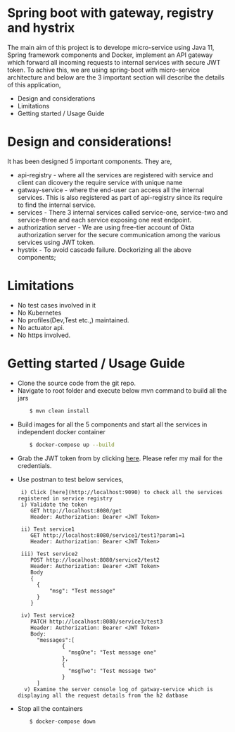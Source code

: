 # Spring boot with gateway, registry and hystrix
The main aim of this project is to develope micro-service using Java 11, Spring framework components and Docker, implement an API gateway which forward all incoming requests to internal services with secure JWT token.
To achive this, we are using spring-boot with micro-service architecture and below are the 3 important section will describe the details of this application,
- Design and considerations
- Limitations
- Getting started / Usage Guide
# Design and considerations!
  It has been designed 5 important components. They are,
  - api-registry - where all the services are registered with service and client can dicovery the require service with unique name
  - gatway-service - where the end-user can access all the internal services. This is also registered as part of api-registry since its require to find the internal service.
  - services - There 3 internal services called service-one, service-two and service-three and each service exposing one rest endpoint.
  - authorization server - We are using free-tier account of Okta authorization server for the secure communication among the various services using JWT token.
  - hystrix - To avoid cascade failure.
  Dockorizing all the above components; 

# Limitations
- No test cases involved in it
- No Kubernetes
- No profiles(Dev,Test etc.,) maintained.
- No actuator api.
- No https involved.

# Getting started / Usage Guide
- Clone the source code from the git repo.
- Navigate to root folder and execute below mvn command to build all the jars
```sh
       $ mvn clean install
```
- Build images for all the 5 components and start all the services in independent docker container
```sh
       $ docker-compose up --build
```
- Grab the JWT token from by clicking [here](https://oidcdebugger.com/debug). Please refer my mail for the credentials.
- Use postman to test below services,

	   i) Click [here](http://localhost:9090) to check all the services registered in service registry
       i) Validate the token
	      GET http://localhost:8080/get
		  Header: Authorization: Bearer <JWT Token>
		  
	   ii) Test service1
	      GET http://localhost:8080/service1/test1?param1=1
		  Header: Authorization: Bearer <JWT Token>
		  
	   iii) Test service2
	      POST http://localhost:8080/service2/test2
		  Header: Authorization: Bearer <JWT Token>
		  Body
		  {
		    {
				"msg": "Test message"
			}
		  }
		  
	   iv) Test service2
	      PATCH http://localhost:8080/service3/test3
		  Header: Authorization: Bearer <JWT Token>
		  Body:
		  	"messages":[
					{
					  "msgOne": "Test message one"	
					},
					{
					  "msgTwo": "Test message two"	
					}
			]
		v) Examine the server console log of gatway-service which is displaying all the request details from the h2 datbase
		
- Stop all the containers
```sh
       $ docker-compose down
```
